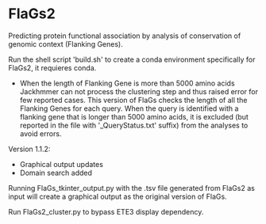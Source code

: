 # FlaGs2
Predicting protein functional association by analysis of conservation of genomic context (Flanking Genes).

Run the shell script 'build.sh' to create a conda environment specifically for FlaGs2, it requieres conda. 

- When the length of Flanking Gene is more than 5000 amino acids Jackhmmer can not process the clustering step and thus raised error for few reported cases. This version of FlaGs checks the length of all the Flanking Genes for each query. When the query is identified with a flanking gene that is longer than 5000 amino acids, it is excluded (but reported in the file with '_QueryStatus.txt' suffix) from the analyses to avoid errors. 

Version 1.1.2:
* Graphical output updates
* Domain search added

Running FlaGs_tkinter_output.py with the .tsv file generated from FlaGs2 as input will create a graphical output as the original version of FlaGs. 

Run FlaGs2_cluster.py to bypass ETE3 display dependency.
